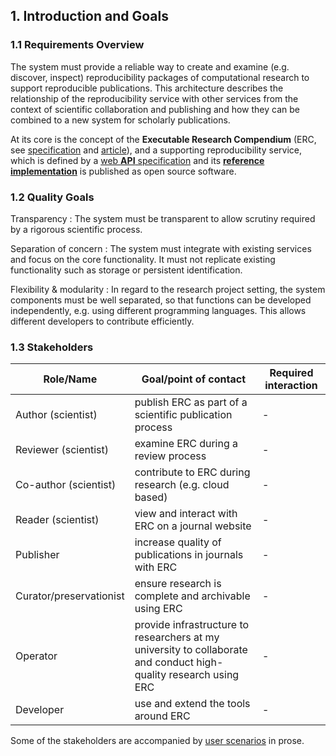 ## 1. Introduction and Goals

### 1.1 Requirements Overview

The system must provide a reliable way to create and examine (e.g. discover, inspect) reproducibility packages of computational research to support reproducible publications.
This architecture describes the relationship of the reproducibility service with other services from the context of scientific collaboration and publishing and how they can be combined to a new system for scholarly publications.

At its core is the concept of the **Executable Research Compendium** (ERC, see [specification](http://o2r.info/erc-spec) and [article](https://doi.org/10.1045/january2017-nuest)), and a supporting reproducibility service, which is defined by a [web **API** specification](http://o2r.info/o2r-web-api/) and its [**reference implementation**](https://github.com/o2r-project/reference-implementation) is published as open source software.

### 1.2 Quality Goals

Transparency
: The system must be transparent to allow scrutiny required by a rigorous scientific process.

Separation of concern
: The system must integrate with existing services and focus on the core functionality.
It must not replicate existing functionality such as storage or persistent identification.

Flexibility & modularity
: In regard to the research project setting, the system components must be well separated, so that functions can be developed independently, e.g. using different programming languages.
This allows different developers to contribute efficiently.

### 1.3 Stakeholders

Role/Name | Goal/point of contact | Required interaction
--------- | ------- | ------------
Author (scientist) | publish ERC as part of a scientific publication process | -
Reviewer (scientist) | examine ERC during a review process | -
Co-author (scientist) | contribute to ERC during research (e.g. cloud based) | -
Reader (scientist) | view and interact with ERC on a journal website | -
Publisher | increase quality of publications in journals with ERC | -
Curator/preservationist | ensure research is complete and archivable using ERC | -
Operator | provide infrastructure to researchers at my university to collaborate and conduct high-quality research using ERC | -
Developer | use and extend the tools around ERC | -

Some of the stakeholders are accompanied by [user scenarios](user-scenarios.md) in prose.
